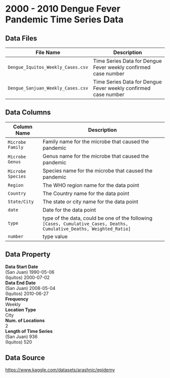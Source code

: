 # 2000 - 2010 Dengue Fever Pandemic Time Series Data

## Data Files
| File Name | Description |
| --- | ---|
| `Dengue_Iquitos_Weekly_Cases.csv` | Time Series Data for Dengue Fever weekly confirmed case number |
| `Dengue_Sanjuan_Weekly_Cases.csv` | Time Series Data for Dengue Fever weekly confirmed case number |

## Data Columns
| Column Name | Description |
| --- | --- |
| `Microbe Family` | Family name for the microbe that caused the pandemic |
| `Microbe Genus` | Genus name for the microbe that caused the pandemic |
| `Microbe Species` | Species name for the microbe that caused the pandemic |
| `Region` | The WHO region name for the data point |
| `Country` | The Country name for the data point |
| `State/City` | The state or city name for the data point |
| `date` | Date for the data point |
| `type` | type of the data, could be one of the following `[Cases, Cumulative_Cases, Deaths, Cumulative_Deaths, Weighted_Ratio]` |
| `number` | type value |


## Data Property
**Data Start Date** \
(San Juan) 1990-05-06 \
(Iquitos) 2000-07-02 \
**Data End Date** \
(San Juan) 2008-05-04 \
(Iquitos) 2010-06-27 \
**Frequency** \
Weekly \
**Location Type** \
City \
**Num. of Locations** \
2 \
**Length of Time Series** \
(San Juan) 936 \
(Iquitos) 520

## Data Source
https://www.kaggle.com/datasets/arashnic/epidemy
